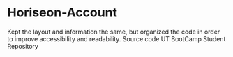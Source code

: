 # Horiseon-Account
<p> Kept the layout and information the same, but organized the code in order to improve accessibility and readability. Source code UT BootCamp Student Repository </p>
